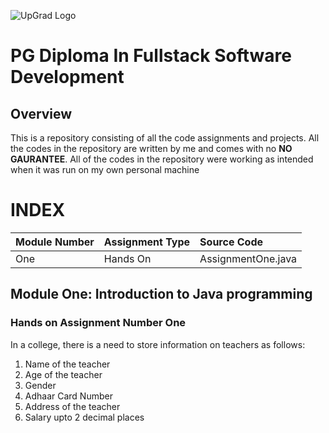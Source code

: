 ![UpGrad Logo](https://www.dropbox.com/s/wzdbadr1fxjahha/upgrad-logo.png)
# PG Diploma In Fullstack Software Development

## Overview

This is a repository consisting of all the code assignments and projects.
All the codes in the repository are written by me and comes with no **NO GAURANTEE**.
All of the codes in the repository were working as intended when it was run on my own personal machine

# INDEX

|Module Number|Assignment Type|Source Code|
|:--|:--|:--|
|One|Hands On|AssignmentOne.java|

## Module One: Introduction to Java programming

### Hands on Assignment Number One

In a college, there is a need to store information on teachers as follows:

1. Name of the teacher
2. Age of the teacher
3. Gender
4. Adhaar Card Number
5. Address of the teacher
6. Salary upto 2 decimal places






